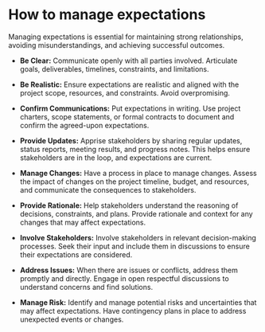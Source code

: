 # How to manage expectations

Managing expectations is essential for maintaining strong relationships, avoiding misunderstandings, and achieving successful outcomes.

* **Be Clear:** Communicate openly with all parties involved. Articulate goals, deliverables, timelines, constraints, and limitations.

* **Be Realistic:** Ensure expectations are realistic and aligned with the project scope, resources, and constraints. Avoid overpromising.

* **Confirm Communications:** Put expectations in writing. Use project charters, scope statements, or formal contracts to document and confirm the agreed-upon expectations.

* **Provide Updates:** Apprise stakeholders by sharing regular updates, status reports, meeting results, and progress notes. This helps ensure stakeholders are in the loop, and expectations are current.

* **Manage Changes:** Have a process in place to manage changes. Assess the impact of changes on the project timeline, budget, and resources, and communicate the consequences to stakeholders.

* **Provide Rationale:** Help stakeholders understand the reasoning of decisions, constraints, and plans. Provide rationale and context for any changes that may affect expectations.

* **Involve Stakeholders:** Involve stakeholders in relevant decision-making processes. Seek their input and include them in discussions to ensure their expectations are considered.

* **Address Issues:** When there are issues or conflicts, address them promptly and directly. Engage in open respectful discussions to understand concerns and find solutions.

* **Manage Risk:** Identify and manage potential risks and uncertainties that may affect expectations. Have contingency plans in place to address unexpected events or changes.
